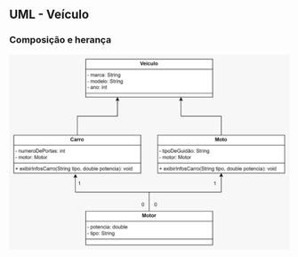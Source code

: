 ## UML - Veículo
### Composição e herança

<img src="../static/ad289478-08a4-4c41-aa45-622e46bbfca2.jpg" alt="umlVeiculo">